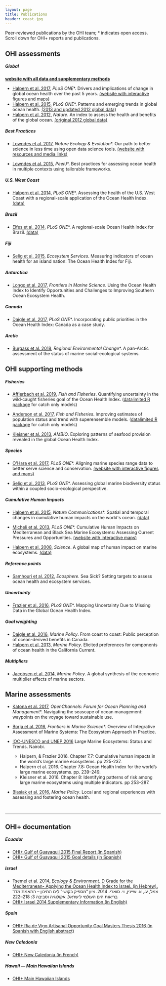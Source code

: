 ```yaml
---
layout: page
title: Publications
header: coast.jpg
---
```


Peer-reviewed publications by the OHI team; * indicates open access.  
Scroll down for OHI+ reports and publications.  

## OHI assessments

##### Global 

[**website with all data and supplementary methods**](http://ohi-science.org/ohi-global/)

- <a href="http://journals.plos.org/plosone/article?id=10.1371/journal.pone.0178267" target="_blank">Halpern et al. 2017</a>, *PLoS ONE*\*. Drivers and implications of change in global ocean health over the past 5 years. <a href="http://ohi-science.nceas.ucsb.edu/plos_change_in_global_ocean_health/" target="_blank">(website with interactive figures and maps)</a>
- <a href="http://journals.plos.org/plosone/article?id=10.1371/journal.pone.0117863" target="_blank">Halpern et al. 2015</a>, *PLoS ONE*\*.
Patterns and emerging trends in global ocean health.
<a href="https://github.com/OHI-Science/ohi-global/blob/master/eez2013/OHI2013_PLOS.zip?raw=true" target="_blank">(2013 and updated 2012 global data)</a>
- <a href="http://www.nature.com/nature/journal/v488/n7413/full/nature11397.html" target="_blank">Halpern et al. 2012</a>, *Nature*.
An index to assess the health and benefits of the global ocean.
<a href="ftp://ohi.nceas.ucsb.edu/pub/data/2012/layers.html" target="_blank">(original 2012 global data)</a>  

##### Best Practices

- <a href="https://www.nature.com/articles/s41559-017-0160" target="_blank">Lowndes et al. 2017</a>, *Nature Ecology & Evolution*\*. Our path to better science in less time using open data science tools. <a href="http://ohi-science.org/betterscienceinlesstime/" target="_blank">(website with resources and media links)</a>

- <a href="http://doi.org/10.7717/peerj.1503" target="_blank">Lowndes et al. 2015</a>, *PeerJ*\*. Best practices for assessing ocean health in multiple contexts using tailorable frameworks.


##### U.S. West Coast

- <a href="http://www.plosone.org/article/info%3Adoi%2F10.1371%2Fjournal.pone.0098995" target="_blank">Halpern et al. 2014</a>, *PLoS ONE*\*.
Assessing the health of the U.S. West Coast with a regional-scale application of the Ocean Health Index.
<a href="https://github.com/OHI-Science/ohi-uswest/blob/master/USwest_PLOS.zip?raw=true" target="_blank">(data)</a>

##### Brazil

- <a href="http://www.plosone.org/article/info%3Adoi%2F10.1371%2Fjournal.pone.0092589" target="_blank">Elfes et al. 2014</a>, *PLoS ONE*\*. A regional-scale Ocean Health Index for Brazil. <a href="http://ohi.nceas.ucsb.edu/data/br-2012/" target="_blank">(data)</a>

##### Fiji

- <a href="http://www.sciencedirect.com/science/article/pii/S2212041614001363" target="_blank">Selig et al. 2015</a>, *Ecosystem Services*.
Measuring indicators of ocean health for an island nation: The Ocean Health Index for Fiji.

##### Antarctica

- <a href="http://journal.frontiersin.org/article/10.3389/fmars.2017.00020/full" target="_blank">Longo et al. 2017</a>, *Frontiers in Marine Science*.
Using the Ocean Health Index to Identify Opportunities and Challenges to Improving Southern Ocean Ecosystem Health.

##### Canada

- <a href="http://journals.plos.org/plosone/article?id=10.1371/journal.pone.0178044" target="_blank">Daigle et al. 2017</a>, *PLoS ONE*\*.
Incorporating public priorities in the Ocean Health Index: Canada as a case study.

##### Arctic

- <a href="https://link.springer.com/article/10.1007/s10113-018-1395-6" target="_blank">Burgass et al. 2018</a>, *Regional Environmental Change*\*.
A pan-Arctic assessment of the status of marine social-ecological systems.


## OHI supporting methods

#####  Fisheries

- <a href="https://doi.org/10.1111/faf.12346" target="_blank">Afflerbach et al. 2019</a>, *Fish and Fisheries*.
Quantifying uncertainty in the wild‐caught fisheries goal of the Ocean Health Index.  (<a href="https://github.com/datalimited/datalimited#stock-assessment-methods-for-data-limited-fisheries" target="_blank">datalimited R package</a> for catch only models)


- <a href="http://onlinelibrary.wiley.com/doi/10.1111/faf.12200/full" target="_blank">Anderson et al. 2017</a>, *Fish and Fisheries*.
Improving estimates of population status and trend with superensemble models.  (<a href="https://github.com/datalimited/datalimited#stock-assessment-methods-for-data-limited-fisheries" target="_blank">datalimited R package</a> for catch only models)

- <a href="http://link.springer.com/article/10.1007/s13280-013-0447-x" target="_blank">Kleisner et al. 2013</a>, *AMBIO*.
Exploring patterns of seafood provision revealed in the global Ocean Health Index.  

##### Species

- <a href="http://journals.plos.org/plosone/article?id=10.1371/journal.pone.0175739" target="_blank">O'Hara et al. 2017</a>, *PLoS ONE*\*. Aligning marine species range data to better serve science and conservation. <a href="http://ohi-science.nceas.ucsb.edu/plos_marine_rangemaps/" target="_blank">(website with interactive figures and maps)</a>


- <a href="http://www.plosone.org/article/info%3Adoi%2F10.1371%2Fjournal.pone.0060284" target="_blank">Selig et al. 2013</a>, *PLoS ONE*\*. Assessing global marine biodiversity status within a coupled socio-ecological perspective.

#####  Cumulative Human Impacts

- <a href="http://www.nature.com/ncomms/2015/150714/ncomms8615/full/ncomms8615.html">Halpern et al. 2015</a>, *Nature Communications*\*.
Spatial and temporal changes in cumulative human impacts on the world's ocean.
<a href="https://knb.ecoinformatics.org/#view/doi:10.5063/F19Z92TW" target="_blank">(data)</a>

- <a href="http://journals.plos.org/plosone/article?id=10.1371/journal.pone.0079889">Micheli et al. 2013</a>, *PLoS ONE*\*.
Cumulative Human Impacts on Mediterranean and Black Sea Marine Ecosystems: Assessing Current Pressures and Opportunities.
<a href="https://mermexregio.obs-vlfr.fr/" target="_blank">(website with interactive maps)</a>

- <a href="http://www.sciencemag.org/content/319/5865/948.abstract" target="_blank">Halpern et al. 2008</a>, *Science*.
A global map of human impact on marine ecosystems.
<a href="https://www.nceas.ucsb.edu/globalmarine/impacts" target="_blank">(data)</a>  


##### Reference points

- <a href="http://www.esajournals.org/doi/abs/10.1890/ES11-00366.1" target="_blank">Samhouri et al. 2012</a>, *Ecosphere*.
Sea Sick? Setting targets to assess ocean health and ecosystem services.

##### Uncertainty

- <a href="http://journals.plos.org/plosone/article?id=10.1371%2Fjournal.pone.0160377" target="_blank">Frazier et al. 2016</a>, *PLoS ONE*\*.
Mapping Uncertainty Due to Missing Data in the Global Ocean Health Index.  

##### Goal weighting

- <a href="https://doi.org/10.1016/j.marpol.2016.09.012" target="_blank">Daigle et al. 2016,</a> *Marine Policy*. 
From coast to coast: Public perception of ocean-derived benefits in Canada. 
- <a href="http://www.sciencedirect.com/science/article/pii/S0308597X13000286" target="_blank">Halpern et al. 2013</a>, *Marine Policy*.
Elicited preferences for components of ocean health in the California Current.

##### Multipliers

- <a href="http://www.sciencedirect.com/science/article/pii/S0308597X13002169" target="_blank">Jacobsen et al. 2014</a>, *Marine Policy*.
A global synthesis of the economic multiplier effects of marine sectors.

## Marine assessments

- <a href="https://www.openchannels.org/literature/16817" target="_blank">Katona et al. 2017</a>, *OpenChannels: Forum for Ocean Planning and Management*\*.
Navigating the seascape of ocean management: waypoints on the voyage toward sustainable use. 

- <a href="http://journal.frontiersin.org/article/10.3389/fmars.2016.00020/full" target="_blank">Borja et al. 2016</a>, *Frontiers in Marine Science*\*.
Overview of Integrative Assessment of Marine Systems: The Ecosystem Approach in Practice.  

- <a href="http://www.geftwap.org/publications/lmes-technical-report/view" target="_blank">IOC-UNESCO and UNEP 2016</a> Large Marine Ecosystems: Status and Trends. Nairobi. 
    - Halpern, & Frazier 2016. Chapter 7.7: Cumulative human impacts in the world’s large marine ecosystems. pp 225-237.
    - Halpern et al. 2016. Chapter 7.8: Ocean Health Index for the world’s large marine ecosystems. pp. 239–249.
    - Kleisner et al. 2016. Chapter 8: Identifying patterns of risk among large marine ecosystems using multiple indicators. pp 253–287.

- <a href="http://www.sciencedirect.com/science/article/pii/S0308597X16302937" target="_blank">Blasiak et al. 2016</a>, *Marine Policy*.
Local and regional experiences with assessing and fostering ocean health.  

<br>

---- 

## OHI+ documentation

##### Ecuador

- <a href="https://github.com/OHI-Science/ohi-science.github.io/raw/dev/assets/downloads/pubs/OHI%2BGulfodeGuayaquil_2015_InformeFinal.pdf" target="_blank">OHI+ Gulf of Guayaquil 2015 Final Report (in Spanish)</a>
- <a href="https://github.com/OHI-Science/ohi-science.github.io/raw/3c6babb40348e62b322abadad086ece565411adf/assets/downloads/pubs/OHI%2BGulfodeGuayaquil_2015_Metas.zip" target="_blank">OHI+ Gulf of Guayaquil 2015 Goal details (in Spanish)</a>

##### Israel

- <a href="http://magazine.isees.org.il/ArticlePage.aspx?ArticleId=456" target="_blank">Tsemel et al. 2014, <em>Ecology & Environment</em>. D Grade for the Mediterranean- Applying the Ocean Health Index to Israel. (in Hebrew).</a>
צמל, ע., א. שיינין, וי. סוארי. 2014. ציון “מספיק בקושי” לים התיכון – התאמת מדד בריאות הים העולמי לישראל. אקולוגיה וסביבה 3: 218–222 
- <a href="https://github.com/OHI-Science/ohi-science.github.io/raw/dev/assets/downloads/pubs/OHI%2BIsrael_2014.pdf" target="_blank">OHI+ Israel 2014 Supplementary Information (in English)</a> 
  
##### Spain

- <a href="https://github.com/OHI-Science/ohi-science.github.io/blob/master/assets/downloads/pubs/OHI%2BRiadeVigoAO_2015.pdf" target="_blank">OHI+ Ria de Vigo Artisanal Opportunity Goal Masters Thesis 2016 (in Spanish with English abstract)</a> 

##### New Caledonia

- <a href="https://github.com/OHI-Science/ohi-science.github.io/blob/master/assets/downloads/pubs/OHI_New_Caledonia.pdf" target="_blank">OHI+ New Caledonia (in French)</a> 

##### Hawaii — Main Hawaiian Islands

- <a href="https://github.com/OHI-Science/ohi-science.github.io/blob/master/assets/downloads/pubs/OHI_Hawaii_report_2018_final_w_bleed_May30.pdf" target="_blank">OHI+ Main Hawaiian Islands</a> 

